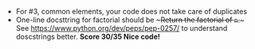 * For #3, common elements, your code does not take care of duplicates
* One-line docsttring for factorial should be ~~~Return the factorial of ``n``.~~~
See https://www.python.org/dev/peps/pep-0257/ to understand doscstrings better.
**Score 30/35 Nice code!**